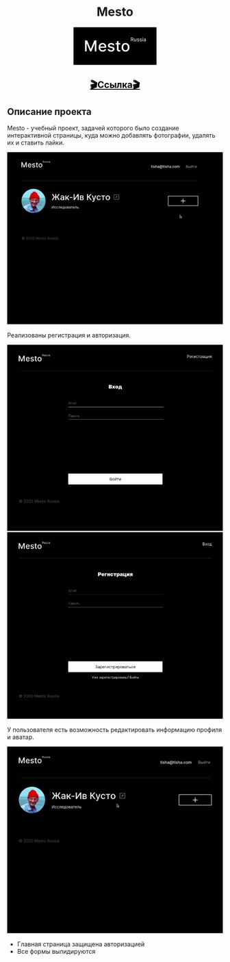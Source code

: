 <!-- [![Статус тестов](../../actions/workflows/tests.yml/badge.svg)](../../actions/workflows/tests.yml)

# react-mesto-api-full
Репозиторий для приложения проекта `Mesto`, включающий фронтенд и бэкенд части приложения 
  
Пожалуйста, прикрепите в это описание ссылку на сайт, размещенный на Яндекс.Облаке.

Адрес репозитория: https://github.com/SushaIvanova/react-mesto-api-full-gha.git

## Ссылки на проект

IP 158.160.112.249

Frontend https://yp23.mesto.nomoredomainsicu.ru

Backend https://api.yp23.mesto.nomoredomainsicu.ru -->

<h1 align="center">Mesto</h1>

<p align="center">
  <img src="/frontend/src/images/readme-logo.png" style="background-color: black; border: black solid 10px"/>
</p>


<h2 align="center">
  <a href="https://yp23.mesto.nomoredomainsicu.ru" style="color: black;" target="_blank">🎬Ссылка🎬</a>
</h2>

<h2>Описание проекта</h2>

<p>
  Mesto - учебный проект, задачей которого было создание интерактивной страницы, куда можно добавлять фотографии, удалять их и ставить лайки.
</p>

<p align="center">
  <img src="./frontend/src/images/mesto.gif" />
</p>

<p>
  Реализованы регистрация и авторизация. 
</p>

<p align="center">
  <img src="./frontend/src/images/register.png">
  <img src="./frontend/src/images/login.png"/>
</p>

<p>
  У пользователя есть возможность редактировать информацию профиля и аватар.
</p>

<p align="center">
  <img src="./frontend/src/images/edit.gif" />
</p>

- Главная страница защищена авторизацией
- Все формы вылидируются
